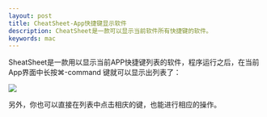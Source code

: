 ```yaml
---
layout: post
title: CheatSheet-App快捷键显示软件
description: CheatSheet是一款可以显示当前软件所有快捷键的软件。
keywords: mac
---
```

SheatSheet是一款用以显示当前APP快捷键列表的软件，程序运行之后，在当前App界面中长按⌘-command 键就可以显示出列表了：

![](http://www.cheatsheetapp.com/CheatSheet/imgs/main.png)

另外，你也可以直接在列表中点击相庆的键，也能进行相应的操作。

